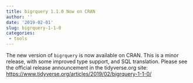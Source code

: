 ```yaml
---
title: bigrquery 1.1.0 Now on CRAN
author: ''
date: '2019-02-01'
slug: bigrquery-1-1-0
categories: 
 - tools
---
```



The new version of `bigrquery` is now available on CRAN. This is a minor release, with some improved type support, and SQL translation. Please see the official release announcement in the tidyverse.org site: https://www.tidyverse.org/articles/2019/02/bigrquery-1-1-0/